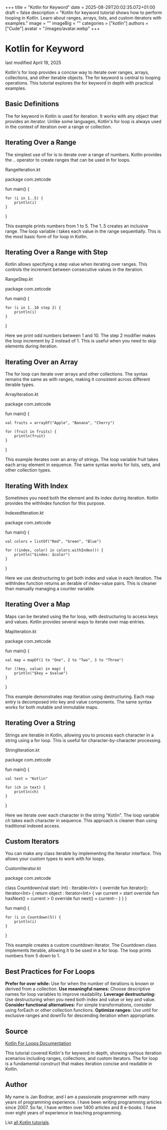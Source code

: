 +++
title = "Kotlin for Keyword"
date = 2025-08-29T20:02:35.072+01:00
draft = false
description = "Kotlin for keyword tutorial shows how to perform looping in Kotlin. Learn about ranges, arrays, lists, and custom iterators with examples."
image = ""
imageBig = ""
categories = ["kotlin"]
authors = ["Cude"]
avatar = "/images/avatar.webp"
+++

# Kotlin for Keyword

last modified April 19, 2025

Kotlin's for loop provides a concise way to iterate over ranges, arrays,
collections, and other iterable objects. The for keyword is central
to looping operations. This tutorial explores the for keyword in
depth with practical examples.

## Basic Definitions

The for keyword in Kotlin is used for iteration. It works with any
object that provides an iterator. Unlike some languages, Kotlin's for loop is
always used in the context of iteration over a range or collection.

## Iterating Over a Range

The simplest use of for is to iterate over a range of numbers. Kotlin
provides the .. operator to create ranges that can be used in for
loops.

RangeIteration.kt
  

package com.zetcode

fun main() {

    for (i in 1..5) {
        println(i)
    }
}

This example prints numbers from 1 to 5. The 1..5 creates an
inclusive range. The loop variable i takes each value in the range
sequentially. This is the most basic form of for loop in Kotlin.

## Iterating Over a Range with Step

Kotlin allows specifying a step value when iterating over ranges. This controls
the increment between consecutive values in the iteration.

RangeStep.kt
  

package com.zetcode

fun main() {

    for (i in 1..10 step 2) {
        println(i)
    }
}

Here we print odd numbers between 1 and 10. The step 2 modifier
makes the loop increment by 2 instead of 1. This is useful when you need to skip
elements during iteration.

## Iterating Over an Array

The for loop can iterate over arrays and other collections. The
syntax remains the same as with ranges, making it consistent across different
iterable types.

ArrayIteration.kt
  

package com.zetcode

fun main() {

    val fruits = arrayOf("Apple", "Banana", "Cherry")
    
    for (fruit in fruits) {
        println(fruit)
    }
}

This example iterates over an array of strings. The loop variable fruit
takes each array element in sequence. The same syntax works for lists, sets, and
other collection types.

## Iterating With Index

Sometimes you need both the element and its index during iteration. Kotlin
provides the withIndex function for this purpose.

IndexedIteration.kt
  

package com.zetcode

fun main() {

    val colors = listOf("Red", "Green", "Blue")
    
    for ((index, color) in colors.withIndex()) {
        println("$index: $color")
    }
}

Here we use destructuring to get both index and value in each iteration. The
withIndex function returns an iterable of index-value pairs. This
is cleaner than manually managing a counter variable.

## Iterating Over a Map

Maps can be iterated using the for loop, with destructuring to
access keys and values. Kotlin provides several ways to iterate over map entries.

MapIteration.kt
  

package com.zetcode

fun main() {

    val map = mapOf(1 to "One", 2 to "Two", 3 to "Three")
    
    for ((key, value) in map) {
        println("$key = $value")
    }
}

This example demonstrates map iteration using destructuring. Each map entry is
decomposed into key and value components. The same
syntax works for both mutable and immutable maps.

## Iterating Over a String

Strings are iterable in Kotlin, allowing you to process each character in a
string using a for loop. This is useful for character-by-character
processing.

StringIteration.kt
  

package com.zetcode

fun main() {

    val text = "Kotlin"
    
    for (ch in text) {
        println(ch)
    }
}

Here we iterate over each character in the string "Kotlin". The loop variable
ch takes each character in sequence. This approach is cleaner than
using traditional indexed access.

## Custom Iterators

You can make any class iterable by implementing the Iterator
interface. This allows your custom types to work with for loops.

CustomIterator.kt
  

package com.zetcode

class Countdown(val start: Int) : Iterable&lt;Int&gt; {
    override fun iterator(): Iterator&lt;Int&gt; {
        return object : Iterator&lt;Int&gt; {
            var current = start
            override fun hasNext() = current &gt; 0
            override fun next() = current--
        }
    }
}

fun main() {

    for (i in Countdown(5)) {
        println(i)
    }
}

This example creates a custom countdown iterator. The Countdown class
implements Iterable, allowing it to be used in a for loop. The loop
prints numbers from 5 down to 1.

## Best Practices for For Loops

**Prefer for over while:** Use for when the number of iterations
is known or derived from a collection.
**Use meaningful names:** Choose descriptive names for loop
variables to improve readability.
**Leverage destructuring:** Use destructuring when you need both
index and value or key and value.
**Consider functional alternatives:** For simple transformations,
consider using forEach or other collection functions.
**Optimize ranges:** Use until for exclusive ranges
and downTo for descending iteration when appropriate.

## Source

[Kotlin For Loops Documentation](https://kotlinlang.org/docs/control-flow.html#for-loops)

This tutorial covered Kotlin's for keyword in depth, showing various
iteration scenarios including ranges, collections, and custom iterators. The for
loop is a fundamental construct that makes iteration concise and readable in
Kotlin.

## Author

My name is Jan Bodnar, and I am a passionate programmer with many years of
programming experience. I have been writing programming articles since 2007. So
far, I have written over 1400 articles and 8 e-books. I have over eight years of
experience in teaching programming.

List [all Kotlin tutorials](/kotlin/).